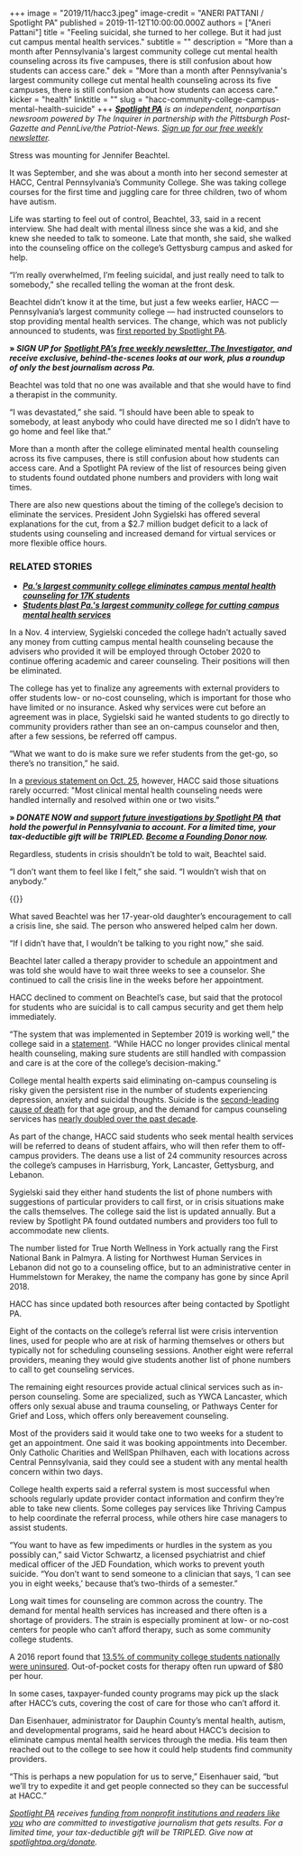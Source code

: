 +++
image = "2019/11/hacc3.jpeg"
image-credit = "ANERI PATTANI / Spotlight PA"
published = 2019-11-12T10:00:00.000Z
authors = ["Aneri Pattani"]
title = "Feeling suicidal, she turned to her college. But it had just cut campus mental health services."
subtitle = ""
description = "More than a month after Pennsylvania's largest community college cut mental health counseling across its five campuses, there is still confusion about how students can access care."
dek = "More than a month after Pennsylvania's largest community college cut mental health counseling across its five campuses, there is still confusion about how students can access care."
kicker = "health"
linktitle = ""
slug = "hacc-community-college-campus-mental-health-suicide"
+++
<a href="https://www.spotlightpa.org/"><i><b>Spotlight PA</b></i></a><i> is an independent, nonpartisan newsroom powered by The Inquirer in partnership with the Pittsburgh Post-Gazette and PennLive/the Patriot-News. </i><a href="https://www.spotlightpa.org/" target=_blank><i>Sign up for our free weekly newsletter</i></a><i>.</i>

Stress was mounting for Jennifer Beachtel.

It was September, and she was about a month into her second semester at HACC, Central Pennsylvania’s Community College. She was taking college courses for the first time and juggling care for three children, two of whom have autism.

Life was starting to feel out of control, Beachtel, 33, said in a recent interview. She had dealt with mental illness since she was a kid, and she knew she needed to talk to someone. Late that month, she said, she walked into the counseling office on the college’s Gettysburg campus and asked for help.

“I’m really overwhelmed, I’m feeling suicidal, and just really need to talk to somebody,” she recalled telling the woman at the front desk.

Beachtel didn’t know it at the time, but just a few weeks earlier, HACC — Pennsylvania’s largest community college — had instructed counselors to stop providing mental health services. The change, which was not publicly announced to students, was <a href="https://www.spotlightpa.org/news/2019/10/pa.s-largest-community-college-eliminates-campus-mental-health-counseling-for-17k-students/" target="_blank">first reported by Spotlight PA</a>.

<b>» </b><i><b>SIGN UP for</b></i> <a href="https://www.spotlightpa.org/"><i><b>Spotlight PA’s free weekly newsletter, The Investigator,</b></i></a><i><b> and receive exclusive, behind-the-scenes looks at our work, plus a roundup of only the best journalism across Pa.</b></i>

Beachtel was told that no one was available and that she would have to find a therapist in the community.

“I was devastated,” she said. “I should have been able to speak to somebody, at least anybody who could have directed me so I didn’t have to go home and feel like that.”

More than a month after the college eliminated mental health counseling across its five campuses, there is still confusion about how students can access care. And a Spotlight PA review of the list of resources being given to students found outdated phone numbers and providers with long wait times.

There are also new questions about the timing of the college’s decision to eliminate the services. President John Sygielski has offered several explanations for the cut, from a $2.7 million budget deficit to a lack of students using counseling and increased demand for virtual services or more flexible office hours.

### RELATED STORIES

- *__[Pa.’s largest community college eliminates campus mental health counseling for 17K students](https://www.spotlightpa.org/news/2019/10/pa.s-largest-community-college-eliminates-campus-mental-health-counseling-for-17k-students/)__*
- *__[Students blast Pa.'s largest community college for cutting campus mental health services](https://www.spotlightpa.org/news/2019/10/hacc-community-college-mental-health-counseling-cut-funding/)__*

In a Nov. 4 interview, Sygielski conceded the college hadn’t actually saved any money from cutting campus mental health counseling because the advisers who provided it will be employed through October 2020 to continue offering academic and career counseling. Their positions will then be eliminated.

The college has yet to finalize any agreements with external providers to offer students low- or no-cost counseling, which is important for those who have limited or no insurance. Asked why services were cut before an agreement was in place, Sygielski said he wanted students to go directly to community providers rather than see an on-campus counselor and then, after a few sessions, be referred off campus.

“What we want to do is make sure we refer students from the get-go, so there’s no transition,” he said.

In a <a href="http://newsroom.hacc.edu/article_display.cfm?article_id=2918" target=_blank>previous statement on Oct. 25</a>, however, HACC said those situations rarely occurred: "Most clinical mental health counseling needs were handled internally and resolved within one or two visits.”

<b>» </b><i><b>DONATE NOW and </b></i><a href="https://www.spotlightpa.org/donate"><i><b>support future investigations by Spotlight PA</b></i></a><i><b> that hold the powerful in Pennsylvania to account. For a limited time, your tax-deductible gift will be TRIPLED. </b></i><a href="https://www.spotlightpa.org/donate"><i><b>Become a Founding Donor now</b></i></a><i><b>.</b></i>

Regardless, students in crisis shouldn’t be told to wait, Beachtel said.

“I don’t want them to feel like I felt,” she said. “I wouldn’t wish that on anybody.”

{{<picture src="2019/11/hacc-jennifer-beachtel.jpeg" description="Jennifer Beachtel, 33, a student at the Gettysburg campus of HACC, Central Pennsylvania's Community College, said she was feeling suicidal in September and went to the college's counseling office, but was turned away." credit="Courtesy Jennifer Beachtel">}}

What saved Beachtel was her 17-year-old daughter’s encouragement to call a crisis line, she said. The person who answered helped calm her down.

“If I didn’t have that, I wouldn’t be talking to you right now,” she said.

Beachtel later called a therapy provider to schedule an appointment and was told she would have to wait three weeks to see a counselor. She continued to call the crisis line in the weeks before her appointment.

HACC declined to comment on Beachtel’s case, but said that the protocol for students who are suicidal is to call campus security and get them help immediately.

“The system that was implemented in September 2019 is working well,” the college said in a <a href="http://newsroom.hacc.edu/article_display.cfm?article_id=2920" target=_blank>statement</a>. “While HACC no longer provides clinical mental health counseling, making sure students are still handled with compassion and care is at the core of the college’s decision-making.”

College mental health experts said eliminating on-campus counseling is risky given the persistent rise in the number of students experiencing depression, anxiety and suicidal thoughts. Suicide is the <a href="https://www.cdc.gov/injury/images/lc-charts/leading_causes_of_death_by_age_group_2017_1100w850h.jpg" target=_blank>second-leading cause of death</a> for that age group, and the demand for campus counseling services has <a href="https://ps.psychiatryonline.org/doi/10.1176/appi.ps.201800332" target=_blank>nearly doubled over the past decade</a>.

As part of the change, HACC said students who seek mental health services will be referred to deans of student affairs, who will then refer them to off-campus providers. The deans use a list of 24 community resources across the college’s campuses in Harrisburg, York, Lancaster, Gettysburg, and Lebanon.

Sygielski said they either hand students the list of phone numbers with suggestions of particular providers to call first, or in crisis situations make the calls themselves. The college said the list is updated annually. But a review by Spotlight PA found outdated numbers and providers too full to accommodate new clients.

The number listed for True North Wellness in York actually rang the First National Bank in Palmyra. A listing for Northwest Human Services in Lebanon did not go to a counseling office, but to an administrative center in Hummelstown for Merakey, the name the company has gone by since April 2018.

HACC has since updated both resources after being contacted by Spotlight PA.

Eight of the contacts on the college’s referral list were crisis intervention lines, used for people who are at risk of harming themselves or others but typically not for scheduling counseling sessions. Another eight were referral providers, meaning they would give students another list of phone numbers to call to get counseling services.

The remaining eight resources provide actual clinical services such as in-person counseling. Some are specialized, such as YWCA Lancaster, which offers only sexual abuse and trauma counseling, or Pathways Center for Grief and Loss, which offers only bereavement counseling.

Most of the providers said it would take one to two weeks for a student to get an appointment. One said it was booking appointments into December. Only Catholic Charities and WellSpan Philhaven, each with locations across Central Pennsylvania, said they could see a student with any mental health concern within two days.

College health experts said a referral system is most successful when schools regularly update provider contact information and confirm they’re able to take new clients. Some colleges pay services like Thriving Campus to help coordinate the referral process, while others hire case managers to assist students.

“You want to have as few impediments or hurdles in the system as you possibly can,” said Victor Schwartz, a licensed psychiatrist and chief medical officer of the JED Foundation, which works to prevent youth suicide. “You don’t want to send someone to a clinician that says, ‘I can see you in eight weeks,’ because that’s two-thirds of a semester.”

Long wait times for counseling are common across the country. The demand for mental health services has increased and there often is a shortage of providers. The strain is especially prominent at low- or no-cost centers for people who can’t afford therapy, such as some community college students.

A 2016 report found that <a href="https://hope4college.com/wp-content/uploads/2018/09/Wisconsin_HOPE_Lab-Too_Distressed_To_Learn.pdf" target=_blank>13.5% of community college students nationally were uninsured</a>. Out-of-pocket costs for therapy often run upward of $80 per hour.

In some cases, taxpayer-funded county programs may pick up the slack after HACC’s cuts, covering the cost of care for those who can’t afford it.

Dan Eisenhauer, administrator for Dauphin County’s mental health, autism, and developmental programs, said he heard about HACC’s decision to eliminate campus mental health services through the media. His team then reached out to the college to see how it could help students find community providers.

“This is perhaps a new population for us to serve,” Eisenhauer said, “but we’ll try to expedite it and get people connected so they can be successful at HACC.”

<div data-analytics-viewport="autotune" data-analytics-label="hacc-resources" id="hacc-resources__graphic" data-iframe-fallback="https://media.inquirer.com/storage/inquirer/ai2html/hacc-resources/fallback-mobile.jpg" data-iframe-fallback-width="350" data-iframe-fallback-height="975" data-iframe="https://media.inquirer.com/storage/inquirer/ai2html/hacc-resources/index.html" data-iframe-height="975" data-iframe-resizable></div>

<script type="text/javascript">(function() { var l = function() { new pym.Parent( 'hacc-resources__graphic', 'https://media.inquirer.com/storage/inquirer/ai2html/hacc-resources/index.html'); }; if(typeof(pym) === 'undefined') { var h = document.getElementsByTagName('head')[0], s = document.createElement('script'); s.type = 'text/javascript'; s.src = 'https://pym.nprapps.org/pym.v1.min.js'; s.onload = l; h.appendChild(s); } else { l(); } })(); </script>

<a href="https://www.spotlightpa.org/"><i>Spotlight PA</i></a><i> receives </i><a href="https://www.spotlightpa.org/support"><i>funding from nonprofit institutions and readers like you</i></a><i> who are committed to investigative journalism that gets results. For a limited time, your tax-deductible gift will be TRIPLED. Give now at </i><a href="https://www.spotlightpa.org/donate" target=_blank><i>spotlightpa.org/donate</i></a><i>.</i>
